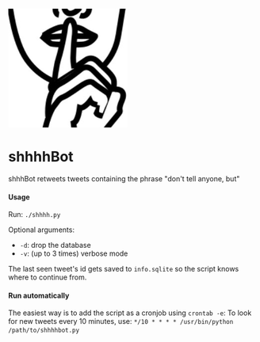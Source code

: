 ![shhhhbot avatar](https://raw.githubusercontent.com/javl/shhhhbot/master/img.jpg)

# shhhhBot #

shhhBot retweets tweets containing the phrase "don't tell anyone, but"


#### Usage ####
Run: `./shhhh.py`

Optional arguments:

* `-d`: drop the database
* `-v`: (up to 3 times) verbose mode

The last seen tweet's id gets saved to `info.sqlite` so the script knows where to continue from.

#### Run automatically ####
The easiest way is to add the script as a cronjob using `crontab -e`:
To look for new tweets every 10 minutes, use: `*/10 * * * * /usr/bin/python /path/to/shhhhbot.py`
